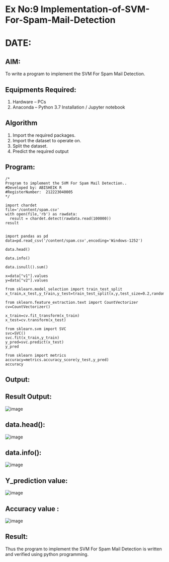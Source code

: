 # Ex No:9 Implementation-of-SVM-For-Spam-Mail-Detection
# DATE:
## AIM:
To write a program to implement the SVM For Spam Mail Detection.

## Equipments Required:
1. Hardware – PCs
2. Anaconda – Python 3.7 Installation / Jupyter notebook

## Algorithm
1. Import the required packages.
2. Import the dataset to operate on.
3. Split the dataset.
4. Predict the required output

## Program:
```
/*
Program to implement the SVM For Spam Mail Detection..
#Developed by: ABISHEIK R
#RegisterNumber:  212223040005
*/

import chardet
file='/content/spam.csv'
with open(file,'rb') as rawdata:
  result = chardet.detect(rawdata.read(100000))
result


import pandas as pd
data=pd.read_csv('/content/spam.csv',encoding='Windows-1252')

data.head()

data.info()

data.isnull().sum()

x=data["v1"].values
y=data["v2"].values

from sklearn.model_selection import train_test_split
x_train,x_test,y_train,y_test=train_test_split(x,y,test_size=0.2,random_state=0)

from sklearn.feature_extraction.text import CountVectorizer
cv=CountVectorizer()

x_train=cv.fit_transform(x_train)
x_test=cv.transform(x_test)

from sklearn.svm import SVC
svc=SVC()
svc.fit(x_train,y_train)
y_pred=svc.predict(x_test)
y_pred

from sklearn import metrics
accuracy=metrics.accuracy_score(y_test,y_pred)
accuracy

```

## Output:

## Result Output:

![image](https://github.com/Jai-1801/Implementation-of-SVM-For-Spam-Mail-Detection/assets/139335300/7c5f461a-d8d1-41c3-9852-a5041e1c2b61)

## data.head():

![image](https://github.com/Jai-1801/Implementation-of-SVM-For-Spam-Mail-Detection/assets/139335300/32b859d4-a18b-4785-8aad-1238c25b6305)

## data.info():

![image](https://github.com/Jai-1801/Implementation-of-SVM-For-Spam-Mail-Detection/assets/139335300/0f7f3b8e-53c5-4d4e-ae7c-192ff7d9bbdd)

## Y_prediction value:

![image](https://github.com/Jai-1801/Implementation-of-SVM-For-Spam-Mail-Detection/assets/139335300/40a5f99f-4cd1-4b5b-842d-504d1be0c478)

## Accuracy value :

![image](https://github.com/Jai-1801/Implementation-of-SVM-For-Spam-Mail-Detection/assets/139335300/2005b5c8-614e-454f-8f2d-31ef60c3c3d1)

## Result:
Thus the program to implement the SVM For Spam Mail Detection is written and verified using python programming.
